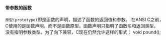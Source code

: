 #### 带参数的函数
`原型(prototype)`即是函数的声明，描述了函数的返回值和参数。
在ANSI C之前，C使用的是函数声明，而不是函数原型。函数声明只指明了函数名和返回类型，
没有指明参数类型。为了向下兼容，C现在仍然允许这样的形式：
void pound(); 

